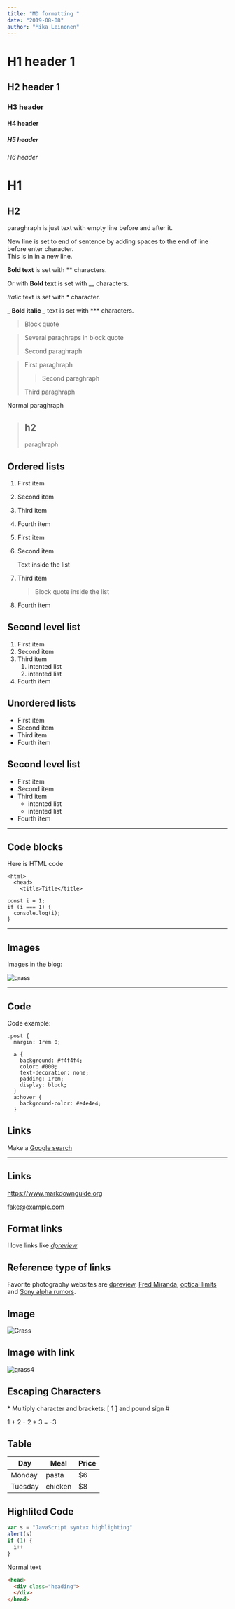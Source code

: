 ```yaml
---
title: "MD formatting "
date: "2019-08-08"
author: "Mika Leinonen"
---
```


# H1 header 1

## H2 header 1

### H3 header

#### H4 header

##### H5 header

###### H6 header

# H1

## H2

paraghraph is just text with empty line before and after it.

New line is set to end of sentence by adding spaces to the end of line before enter character.  
This is in in a new line.

**Bold text** is set with \*\* characters.

Or with **Bold text** is set with \_\_ characters.

_Italic_ text is set with \* character.

**_ Bold italic _** text is set with \*\*\* characters.

> Block quote

> Several paraghraps in block quote
>
> Second paraghraph

> First paraghraph
>
> > Second paraghraph
>
> Third paraghraph

Normal paraghraph

> ## h2
>
> paraghraph

## Ordered lists

1. First item
2. Second item
3. Third item
4. Fourth item

5. First item
6. Second item

   Text inside the list

7. Third item

   > Block quote inside the list

8. Fourth item

## Second level list

1. First item
1. Second item
1. Third item
   1. intented list
   1. intented list
1. Fourth item

## Unordered lists

- First item
- Second item
- Third item
- Fourth item

## Second level list

- First item
- Second item
- Third item
  - intented list
  - intented list
- Fourth item

---

## Code blocks

Here is HTML code

    <html>
      <head>
        <title>Title</title>

    const i = 1;
    if (i === 1) {
      console.log(i);
    }

---

## Images

Images in the blog:

![grass](./grass.jpg)

---

## Code

Code example:

    .post {
      margin: 1rem 0;

      a {
        background: #f4f4f4;
        color: #000;
        text-decoration: none;
        padding: 1rem;
        display: block;
      }
      a:hover {
        background-color: #e4e4e4;
      }

## Links

Make a [Google search](https://www.google.com)

---

## Links

<https://www.markdownguide.org>

<fake@example.com>

## Format links

I love links like _[dpreview](http://www.dpreview.com)_

## Reference type of links

Favorite photography websites are [dpreview][1], [Fred Miranda][fm], [optical limits] and [Sony alpha rumors].

[1]: https://www.dpreview.com
[fm]: https://www.fredmiranda.com
[optical limits]: https://www.opticallimits.com/
[sony alpha rumors]: https://www.sonyalpharumors.com/

## Image

![Grass](./grass.jpg "Grass title")

## Image with link

<div style="width: 350px">
  <img src="./grass.jpg" alt="grass4"/>
</div>

## Escaping Characters

\* Multiply character and brackets: \[ 1 \] and pound sign \#

1 + 2
\- 2 \* 3 = -3

## Table

| Day     | Meal    | Price |
| ------- | ------- | ----- |
| Monday  | pasta   | \$6   |
| Tuesday | chicken | \$8   |

## Highlited Code

```javascript
var s = "JavaScript syntax highlighting"
alert(s)
if (1) {
  i++
}
```

Normal text

```HTML
<head>
  <div class="heading">
  </div>
</head>
```
